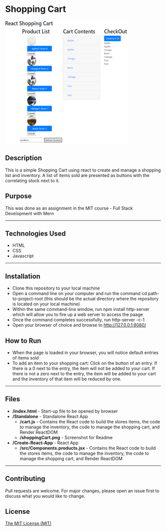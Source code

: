 # Shopping Cart
<img src="./shoppingCart.PNG" height="400px" width="400px"/>

## Description 
This is a simple Shopping Cart using react to create and manage a shopping list and inventory. A list of items sold are presented as buttons with the correlating stock next to it.

## Purpose 
This was done as an assignment in the MIT course - Full Stack Development with Mern

---------

## Technologies Used 
- HTML
- CSS
- Javascript

---------

## Installation 
- Clone this repository to your local machine
- Open a command line on your computer and run the command cd path-to-project-root (this should be the actual directory where the repository is located on your local machine)
- Within the same command-line window, run npm install http-server which will allow you to fire up a web server to access the paage
- Once the command completes successfully, run http-server -c-1
- Open your browser of choice and browse to http://127.0.0.1:8080/

## How to Run 
- When the page is loaded in your browser, you will notice default entries of items sold
- To add an item to your shopping cart: Click on the button of an entry. If there is a 0 next to the entry, the item will not be added to your cart. If there is not a zero next to the entry, the item will be added to your cart and the inventory of that item will be reduced by one.

---------

## Files 
- **/index.html** - Start-up file to be opened by browser
- **/Standalone** - Standalone React App
  - **/cart.js** - Contains the React code to build the stores items, the code to manage the inventory, the code to manage the shopping cart, and Render ReactDOM
  - **/shoppingCart.png** - Screenshot for Readme
- **/Create-React-App** - React App
  - **/src/Components.products.jsx** - Contains the React code to build the stores items, the code to manage the inventory, the code to manage the shopping cart, and Render ReactDOM

---------

## Contributing 
Pull requests are welcome. For major changes, please open an issue first to discuss what you would like to change.

## License
[The MIT License (MIT)](https://github.com/slumpbuster/Formik/blob/main/LICENSE)
